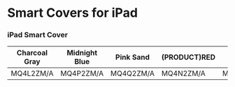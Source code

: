 # Smart Covers for iPad

### iPad Smart Cover

| Charcoal Gray | Midnight Blue | Pink Sand | (PRODUCT)RED | White |
|-----|-----|-----|-----|-----|
| MQ4L2ZM/A | MQ4P2ZM/A | MQ4Q2ZM/A | MQ4N2ZM/A | MQ4M2ZM/A |

